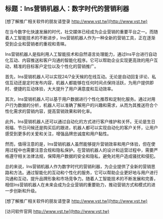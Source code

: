 ## **标题：Ins营销机器人：数字时代的营销利器**

[想了解推广相关软件的朋友请登录 http://www.vst.tw](http://www.vst.tw)

在当今数字化快速发展的时代，社交媒体已经成为企业营销的重要平台之一。而随着人工智能技术的不断进步，Ins营销机器人作为一种全新的营销工具，正在逐渐受到企业和营销者的重视和青睐。

Ins营销机器人是指利用人工智能技术和自然语言处理能力，通过Ins平台进行自动化互动、内容推送和客户沟通的智能化程序。它可以帮助企业实现更高效的用户互动，精准的目标客户定位以及个性化的营销推广。

首先，Ins营销机器人可以实现24/7全天候的在线互动。无论是自动回复评论、私信互动还是定时发布内容，机器人都能够在任何时间点保持活跃，为用户提供即时、便捷的互动体验，大大提升了用户满意度和互动效率。

其次，Ins营销机器人可以基于用户数据进行个性化推荐和定制化服务。通过对用户行为数据的分析，机器人可以准确了解用户的兴趣和需求，从而为其推送符合个性化需求的营销内容，提高营销效果和转化率。

此外，Ins营销机器人还可以通过自动化的方式进行客户维护和关怀。无论是生日祝福、节日问候还是购买后的跟进，机器人都可以实现自动化的客户关怀，让用户感受到更多的关爱和关注，增强品牌忠诚度和用户黏性。

然而，值得注意的是，Ins营销机器人虽然能够提升营销效率和用户体验，但在使用过程中也需要注意合规和隐私保护。在营销机器人的设计和运营过程中，需要严格遵守相关法律法规，保障用户数据的安全和隐私，避免对用户造成骚扰和侵犯。

总的来说，Ins营销机器人作为数字时代的营销利器，为企业提供了全新的营销思路和方法。通过智能化的互动和个性化的服务，它可以帮助企业更好地与用户进行沟通和互动，提升品牌形象和市场竞争力。随着人工智能技术的不断发展和完善，相信Ins营销机器人在未来会成为企业营销的重要助力，推动营销方式和模式的进一步创新和升级。

[想了解推广相关软件的朋友请登录 http://www.vst.tw](http://www.vst.tw)


[访问软件官网 http://www.vst.tw](http://www.vst.tw)
